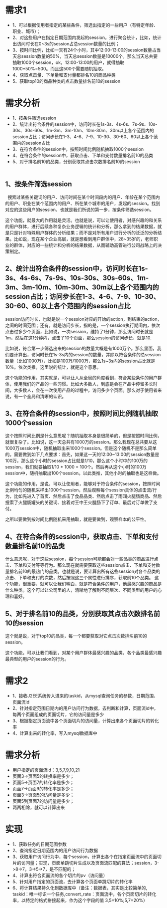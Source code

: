  # 需求1 
* 1、可以根据使用者指定的某些条件，筛选出指定的一些用户（有特定年龄、职业、城市）；<br>
* 2、对这些用户在指定日期范围内发起的session，进行聚合统计，比如，统计出访问时长在0~3s的session占总session数量的比例；<br>
* 3、按时间比例，比如一天有24个小时，其中12:00-13:00的session数量占当天总session数量的50%，当天总session数量是10000个，那么当天总共要抽取1000个session，ok，12:00-13:00的用户，就得抽取1000*50%=500。而且这500个需要随机抽取。<br>
* 4、获取点击量、下单量和支付量都排名10的商品种类<br>
* 5、获取top10的商品种类的点击数量排名前10的session<br>

# 需求分析

* 1、按条件筛选session<br>
* 2、统计出符合条件的session中，访问时长在1s-3s、4s-6s、7s-9s、10s-30s、30s-60s、1m-3m、3m-10m、10m-30m、30m以上各个范围内的session占比；访问步长在1-3、4-6、7-9、10-30、30-60、60以上各个范围内的session占比<br>
* 3、在符合条件的session中，按照时间比例随机抽取1000个session<br>
* 4、在符合条件的session中，获取点击、下单和支付数量排名前10的品类<br>
* 5、对于排名前10的品类，分别获取其点击次数排名前10的session<br>
 
## 1、按条件筛选session
 
搜索过某些关键词的用户、访问时间在某个时间段内的用户、年龄在某个范围内的用户、职业在某个范围内的用户、所在某个城市的用户，发起的session。找到对应的这些用户的session，也就是我们所说的第一步，按条件筛选session。

  这个功能，就最大的作用就是灵活。也就是说，可以让使用者，对感兴趣的和关系的用户群体，进行后续各种复杂业务逻辑的统计和分析，那么拿到的结果数据，就是只是针对特殊用户群体的分析结果；而不是对所有用户进行分析的泛泛的分析结果。比如说，现在某个企业高层，就是想看到用户群体中，28~35岁的，老师职业的群体，对应的一些统计和分析的结果数据，从而辅助高管进行公司战略上的决策制定。

## 2、统计出符合条件的session中，访问时长在1s-3s、4s-6s、7s-9s、10s-30s、30s-60s、1m-3m、3m-10m、10m-30m、30m以上各个范围内的session占比；访问步长在1-3、4-6、7-9、10-30、30-60、60以上各个范围内的session占比

  session访问时长，也就是说一个session对应的开始的action，到结束的action，之间的时间范围；还有，就是访问步长，指的是，一个session执行期间内，依次点击过多少个页面，比如说，一次session，维持了1分钟，那么访问时长就是1m，然后在这1分钟内，点击了10个页面，那么session的访问步长，就是10.

比如说，符合第一步筛选出来的session的数量大概是有1000万个。那么里面，我们要计算出，访问时长在1s-3s内的session的数量，并除以符合条件的总session数量（比如1000万），比如是100万/1000万，那么1s~3s内的session占比就是10%。依次类推，这里说的统计，就是这个意思。

这个功能的作用，其实就是，可以让人从全局的角度看到，符合某些条件的用户群体，使用我们的产品的一些习惯。比如大多数人，到底是会在产品中停留多长时间，大多数人，会在一次使用产品的过程中，访问多少个页面。那么对于使用者来说，有一个全局和清晰的认识。

## 3、在符合条件的session中，按照时间比例随机抽取1000个session

  这个按照时间比例是什么意思呢？随机抽取本身是很简单的，但是按照时间比例，就很复杂了。比如说，这一天总共有1000万的session。那么我现在总共要从这1000万session中，随机抽取出来1000个session。但是这个随机不是那么简单的。需要做到如下几点要求：首先，如果这一天的12:00~13:00的session数量是100万，那么这个小时的session占比就是1/10，那么这个小时中的100万的session，我们就要抽取1/10 * 1000 = 100个。然后再从这个小时的100万session中，随机抽取出100个session。以此类推，其他小时的抽取也是这样做。

  这个功能的作用，是说，可以让使用者，能够对于符合条件的session，按照时间比例均匀的随机采样出1000个session，然后观察每个session具体的点击流/行为，比如先进入了首页、然后点击了食品品类、然后点击了雨润火腿肠商品、然后搜索了火腿肠罐头的关键词、接着对王中王火腿肠下了订单、最后对订单做了支付。

  之所以要做到按时间比例随机采用抽取，就是要做到，观察样本的公平性。

## 4、在符合条件的session中，获取点击、下单和支付数量排名前10的品类

  什么意思呢，对于这些session，每个session可能都会对一些品类的商品进行点击、下单和支付等等行为。那么现在就需要获取这些session点击、下单和支付数量排名前10的最热门的品类。也就是说，要计算出所有这些session对各个品类的点击、下单和支付的次数，然后按照这三个属性进行排序，获取前10个品类。
  这个功能，很重要，就可以让我们明白，就是符合条件的用户，他最感兴趣的商品是什么种类。这个可以让公司里的人，清晰地了解到不同层次、不同类型的用户的心理和喜好。

## 5、对于排名前10的品类，分别获取其点击次数排名前10的session

  这个就是说，对于top10的品类，每一个都要获取对它点击次数排名前10的session。

  这个功能，可以让我们看到，对某个用户群体最感兴趣的品类，各个品类最感兴趣最典型的用户的session的行为。


 # 需求2
 * 1、接收J2EE系统传入进来的taskid，从mysql查询任务的参数，日期范围、页面流id<br>
 * 2、针对指定范围日期内的用户访问行为数据，去判断和计算，页面流id中，每两个页面组成的页面切片，它的访问量是多少<br>
 * 3、根据指定页面流中各个页面切片的访问量，计算出来各个页面切片的转化率<br>
 * 4、计算出来的转化率，写入mysql数据库中<br>


# 需求分析
* 用户指定的页面流id：3,5,7,9,10,21<br>
* 页面3->页面5的转换率是多少；<br>
* 页面5->页面7的转化率是多少；<br>
* 页面7->页面9的转化率是多少；<br>
* 页面3->页面5的访问量是多少；<br>
* 页面5到页面7的访问量是多少；<br>
* 两两相除，就可以计算出来<br>

 # 实现
* 1、获取任务的日期范围参数<br>
* 2、查询指定日期范围内的用户访问行为数据<br>
* 3、获取用户访问行为中，每个session，计算出各个在指定页面流中的页面切片的访问量；实现，页面单跳切片生成以及页面流匹配的算法；session，3->8->7，3->5->7，是不匹配的；<br>
* 4、计算出符合页面流的各个切片的pv（访问量）<br>
* 5、针对用户指定的页面流，去计算各个页面单跳切片的转化率<br>
* 6、将计算结果持久化到数据库中（备注：数据表，其实是比较简单的, taskid：唯一标识一个任务,convert_rate：页面流中，各个页面切片的转化率，以特定的格式拼接起来，作为这个字段的值 3,5=10%;5,7=20%）<br>
